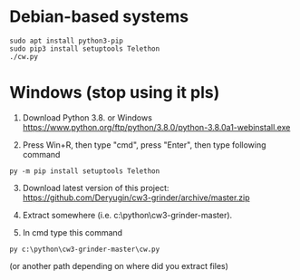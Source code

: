 # Debian-based systems
```
sudo apt install python3-pip
sudo pip3 install setuptools Telethon
./cw.py
```
# Windows (stop using it pls)
1. Download Python 3.8. or Windows
https://www.python.org/ftp/python/3.8.0/python-3.8.0a1-webinstall.exe

2. Press Win+R, then type "cmd", press "Enter", then type following command

```
py -m pip install setuptools Telethon
```

3. Download latest version of this project: https://github.com/Deryugin/cw3-grinder/archive/master.zip
4. Extract somewhere (i.e. c:\python\cw3-grinder-master).

5. In cmd type this command
```
py c:\python\cw3-grinder-master\cw.py
```
(or another path depending on where did you extract files)
